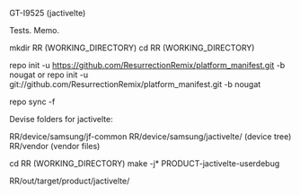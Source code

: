 
GT-I9525 (jactivelte)


Tests. Memo.


mkdir RR (WORKING_DIRECTORY)
cd RR (WORKING_DIRECTORY)

repo init -u https://github.com/ResurrectionRemix/platform_manifest.git -b nougat
or
repo init -u git://github.com/ResurrectionRemix/platform_manifest.git -b nougat


repo sync -f

Devise folders for jactivelte:

  RR/device/samsung/jf-common
  RR/device/samsung/jactivelte/ (device tree)
  RR/vendor (vendor files)


cd RR (WORKING_DIRECTORY)
make -j* PRODUCT-jactivelte-userdebug

  RR/out/target/product/jactivelte/
